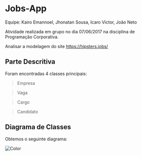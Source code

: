 # Jobs-App

Equipe: Kairo Emannoel, Jhonatan Sousa, Icaro Victor, João Neto

Atividade realizada em grupo no dia 07/06/2017 na disciplina de Programação Corporativa.

Analisar a modelagem  do site https://hipsters.jobs/

## Parte Descritiva
 
Foram encontradas 4 classes principais:
> Empresa

> Vaga

> Cargo

> Candidato

## Diagrama de Classes

Obtemos o seguinte diagrama:

![Color](http://i.imgur.com/c1JI0lA.png)

